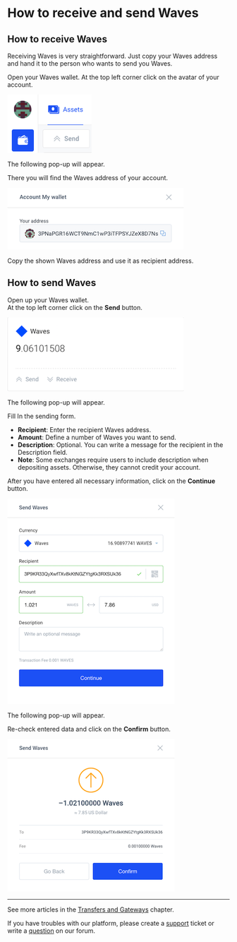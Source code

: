 # How to receive and send Waves

## How to receive Waves

Receiving Waves is very straightforward. Just copy your Waves address and hand it to the person who wants to send you Waves.

Open your Waves wallet. At the top left corner click on the avatar of your account.

![](/_assets/waves_transfers_04.png)

The following pop-up will appear.

There you will find the Waves address of your account.

![](/_assets/waves_transfers_05.png)

Copy the shown Waves address and use it as recipient address.

## How to send Waves

Open up your Waves wallet.  
At the top left corner click on the **Send** button.

![](/_assets/waves_transfers_01.png)

The following pop-up will appear.

Fill In the sending form.

* **Recipient**: Enter the recipient Waves address.
* **Amount**: Define a number of Waves you want to send.
* **Description**: Optional. You can write a message for the recipient in the Description field.
* **Note**: Some exchanges require users to include description when depositing assets. Otherwise, they cannot credit your account.

After you have entered all necessary information, click on the **Continue** button.

![](/_assets/waves_transfers_02.png)

The following pop-up will appear.

Re-check entered data and click on the **Confirm** button.

![](/_assets/waves_transfers_03.png)

___

See more articles in the [Transfers and Gateways](/waves-client/wallet-management.md) chapter.

If you have troubles with our platform, please create a [support](https://support.wavesplatform.com/) ticket or write a [question](https://forum.wavesplatform.com/) on our forum.
